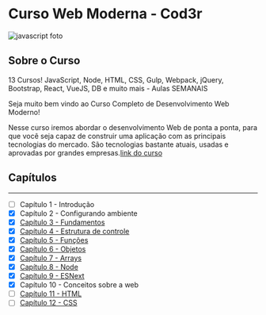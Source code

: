 # Curso Web Moderna - Cod3r
![javascript foto](https://www.evemilano.com/wp-content/uploads/2015/02/javascript-580x580.png)

## Sobre o Curso

13 Cursos! JavaScript, Node, HTML, CSS, Gulp, Webpack, jQuery, Bootstrap, React, VueJS, DB e muito mais - Aulas SEMANAIS 

Seja muito bem vindo ao Curso Completo de Desenvolvimento Web Moderno!

Nesse curso iremos abordar o desenvolvimento Web de ponta a ponta, para que você seja capaz de construir uma aplicação com as principais tecnologias do mercado. São tecnologias bastante atuais, usadas e aprovadas por grandes empresas.[link do curso](https://www.cod3r.com.br/portal/courses/web-moderno-com-javascript:-curso-completo-2018-+-projetos-27)

## Capítulos
---
- [ ]  Capítulo 1 - Introdução<br>
- [x]  Capítulo 2 - Configurando ambiente <br>
- [x]  [Capítulo 3 - Fundamentos](fundamentos/)<br>
- [x]  [Capítulo 4 - Estrutura de controle](controle/)<br>
- [x]  [Capítulo 5 - Funções](funcao/)<br>
- [x]  [Capítulo 6 - Objetos](objetos/)<br>
- [x]  [Capítulo 7 - Arrays](arrays/)<br>
- [x]  [Capítulo 8 - Node](node/)<br>
- [x]  [Capítulo 9 - ESNext](esnext/)<br>
- [x]  Capítulo 10 - Conceitos sobre a web<br>
- [ ]  [Capítulo 11 - HTML](html/)<br>
- [ ]  [Capítulo 12 - CSS](css/)<br>